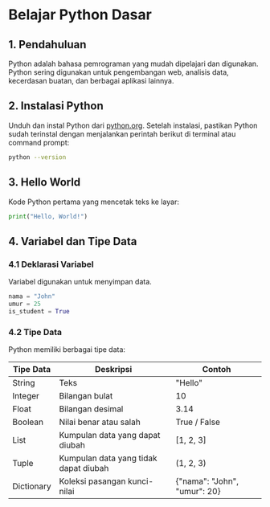 # Belajar Python Dasar

## 1. Pendahuluan
Python adalah bahasa pemrograman yang mudah dipelajari dan digunakan. Python sering digunakan untuk pengembangan web, analisis data, kecerdasan buatan, dan berbagai aplikasi lainnya.

## 2. Instalasi Python
Unduh dan instal Python dari [python.org](https://www.python.org/downloads/). Setelah instalasi, pastikan Python sudah terinstal dengan menjalankan perintah berikut di terminal atau command prompt:

```sh
python --version
```

## 3. Hello World
Kode Python pertama yang mencetak teks ke layar:

```python
print("Hello, World!")
```

## 4. Variabel dan Tipe Data
### 4.1 Deklarasi Variabel
Variabel digunakan untuk menyimpan data.
```python
nama = "John"
umur = 25
is_student = True
```

### 4.2 Tipe Data
Python memiliki berbagai tipe data:

| Tipe Data  | Deskripsi | Contoh        |
|------------|-----------|--------------|
| String     | Teks | "Hello" |
| Integer    | Bilangan bulat | 10 |
| Float      | Bilangan desimal | 3.14 |
| Boolean    | Nilai benar atau salah | True / False |
| List       | Kumpulan data yang dapat diubah | [1, 2, 3] |
| Tuple      | Kumpulan data yang tidak dapat diubah | (1, 2, 3) |
| Dictionary | Koleksi pasangan kunci-nilai | {"nama": "John", "umur": 20} |
